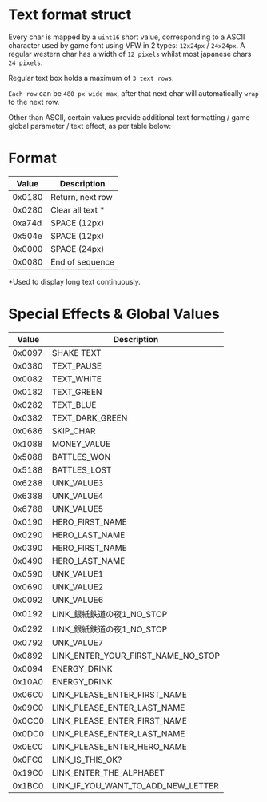 #  Text format struct

Every char is mapped by a `uint16` short value, corresponding to a ASCII character used by game font using VFW in 2 types: `12x24px` / `24x24px`.
A regular western char has a width of `12 pixels` whilst most japanese chars `24 pixels`.

Regular text box holds a maximum of `3 text rows`.

`Each row` can be `480 px wide max`, after that next char will automatically `wrap` to the next row.


Other than ASCII, certain values provide additional text formatting / game global parameter / text effect, as per table below:

# Format

|Value|Description|
|-------|------------|
|0x0180|  Return, next row|
|0x0280|  Clear all text *|
|0xa74d|	SPACE (12px)|
|0x504e|	SPACE (12px)|
|0x0000|  SPACE (24px)|
|0x0080|  End of sequence|

*Used to display long text continuously.

# Special Effects & Global Values

|Value|Description|
|-------|------------|
|0x0097|SHAKE TEXT|
|0x0380|TEXT_PAUSE|
|0x0082|TEXT_WHITE|
|0x0182|TEXT_GREEN|
|0x0282|TEXT_BLUE|
|0x0382|TEXT_DARK_GREEN|
|0x0686|SKIP_CHAR|
|0x1088|MONEY_VALUE|
|0x5088|BATTLES_WON|
|0x5188|BATTLES_LOST|
|0x6288|UNK_VALUE3|
|0x6388|UNK_VALUE4|
|0x6788|UNK_VALUE5|
|0x0190|HERO_FIRST_NAME|
|0x0290|HERO_LAST_NAME|
|0x0390|HERO_FIRST_NAME|
|0x0490|HERO_LAST_NAME|
|0x0590|UNK_VALUE1|
|0x0690|UNK_VALUE2|
|0x0092|UNK_VALUE6|
|0x0192|LINK_銀紙鉄道の夜1_NO_STOP|
|0x0292|LINK_銀紙鉄道の夜1_NO_STOP|
|0x0792|UNK_VALUE7|
|0x0892|LINK_ENTER_YOUR_FIRST_NAME_NO_STOP|
|0x0094|ENERGY_DRINK|
|0x10A0|ENERGY_DRINK|
|0x06C0|LINK_PLEASE_ENTER_FIRST_NAME|
|0x09C0|LINK_PLEASE_ENTER_LAST_NAME|
|0x0CC0|LINK_PLEASE_ENTER_FIRST_NAME|
|0x0DC0|LINK_PLEASE_ENTER_LAST_NAME|
|0x0EC0|LINK_PLEASE_ENTER_HERO_NAME|
|0x0FC0|LINK_IS_THIS_OK?|
|0x19C0|LINK_ENTER_THE_ALPHABET|
|0x1BC0|LINK_IF_YOU_WANT_TO_ADD_NEW_LETTER






